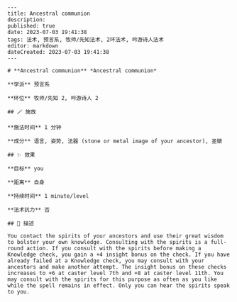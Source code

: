 
    ---
    title: Ancestral communion
    description: 
    published: true
    date: 2023-07-03 19:41:38
    tags: 法术, 预言系, 牧师/先知法术, 2环法术, 吟游诗人法术
    editor: markdown
    dateCreated: 2023-07-03 19:41:38
    ---

    # **Ancestral communion** *Ancestral communion*

    **学派** 预言系 

    **环位** 牧师/先知 2, 吟游诗人 2

    ## 🪄 施放

    **施法时间** 1 分钟

    **成分** 语言, 姿势, 法器 (stone or metal image of your ancestor), 圣徽

    ## ✨ 效果 

    **目标** you 

    **距离** 自身  

    **持续时间** 1 minute/level 

    **法术抗力** 否

    ## 📖 描述

    You contact the spirits of your ancestors and use their great wisdom to bolster your own knowledge. Consulting with the spirits is a full-round action. If you consult with the spirits before making a Knowledge check, you gain a +4 insight bonus on the check. If you have already failed at a Knowledge check, you may consult with your ancestors and make another attempt. The insight bonus on these checks increases to +6 at caster level 7th and +8 at caster level 11th. You may consult with the spirits for this purpose as often as you like while the spell remains in effect. Only you can hear the spirits speak to you.
    